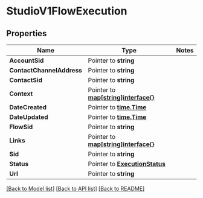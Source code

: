# StudioV1FlowExecution

## Properties
Name | Type | Notes
------------ | ------------- | -------------
**AccountSid** | Pointer to **string** | 
**ContactChannelAddress** | Pointer to **string** | 
**ContactSid** | Pointer to **string** | 
**Context** | Pointer to [**map[string]interface{}**](.md) | 
**DateCreated** | Pointer to [**time.Time**](time.Time.md) | 
**DateUpdated** | Pointer to [**time.Time**](time.Time.md) | 
**FlowSid** | Pointer to **string** | 
**Links** | Pointer to [**map[string]interface{}**](.md) | 
**Sid** | Pointer to **string** | 
**Status** | Pointer to [**ExecutionStatus**](execution_status.md) | 
**Url** | Pointer to **string** | 

[[Back to Model list]](../README.md#documentation-for-models) [[Back to API list]](../README.md#documentation-for-api-endpoints) [[Back to README]](../README.md)


